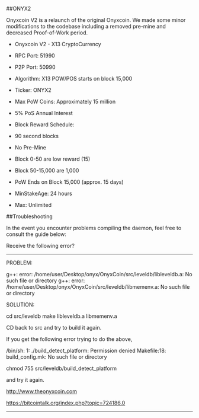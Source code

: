 ##ONYX2

Onyxcoin V2 is a relaunch of the original Onyxcoin. We made some minor modifications to the codebase including a removed pre-mine and decreased Proof-of-Work period. 

* Onyxcoin V2 - X13 CryptoCurrency
* RPC Port: 51990
* P2P Port: 50990
* Algorithm: X13 POW/POS starts on block 15,000
* Ticker: ONYX2
* Max PoW Coins: Approximately 15 million
* 5% PoS Annual Interest

* Block Reward Schedule:
* 90 second blocks
* No Pre-Mine
* Block 0-50 are low reward (15)
* Block 50-15,000 are 1,000
* PoW Ends on Block 15,000 (approx. 15 days)

* MinStakeAge: 24 hours 
* Max: Unlimited

##Troubleshooting

In the event you encounter problems compiling the daemon, feel free to consult the guide below:

Receive the following error?

------------------------------------------

PROBLEM:

g++: error: /home/user/Desktop/onyx/OnyxCoin/src/leveldb/libleveldb.a: No such file or directory
g++: error: /home/user/Desktop/onyx/OnyxCoin/src/leveldb/libmemenv.a: No such file or directory

SOLUTION:

cd src/leveldb
make libleveldb.a libmemenv.a

CD back to src and try to build it again.

If you get the following error trying to do the above,

/bin/sh: 1: ./build_detect_platform: Permission denied
Makefile:18: build_config.mk: No such file or directory

chmod 755 src/leveldb/build_detect_platform

and try it again.

http://www.theonyxcoin.com

https://bitcointalk.org/index.php?topic=724186.0

------------------------------------------


